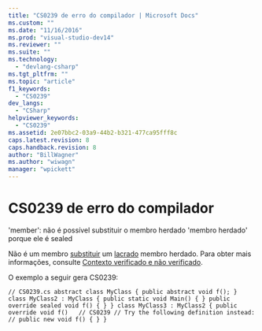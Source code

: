 ```yaml
---
title: "CS0239 de erro do compilador | Microsoft Docs"
ms.custom: ""
ms.date: "11/16/2016"
ms.prod: "visual-studio-dev14"
ms.reviewer: ""
ms.suite: ""
ms.technology: 
  - "devlang-csharp"
ms.tgt_pltfrm: ""
ms.topic: "article"
f1_keywords: 
  - "CS0239"
dev_langs: 
  - "CSharp"
helpviewer_keywords: 
  - "CS0239"
ms.assetid: 2e07bbc2-03a9-44b2-b321-477ca95fff8c
caps.latest.revision: 8
caps.handback.revision: 8
author: "BillWagner"
ms.author: "wiwagn"
manager: "wpickett"
---
```

# CS0239 de erro do compilador
'member': não é possível substituir o membro herdado 'membro herdado' porque ele é sealed  
  
 Não é um membro [substituir](/dotnet/csharp/language-reference/keywords/override) um [lacrado](/dotnet/csharp/language-reference/keywords/sealed) membro herdado. Para obter mais informações, consulte [Contexto verificado e não verificado](/dotnet/csharp/language-reference/keywords/checked-and-unchecked).  
  
 O exemplo a seguir gera CS0239:  
  
```  
// CS0239.cs abstract class MyClass { public abstract void f(); } class MyClass2 : MyClass { public static void Main() { } public override sealed void f() { } } class MyClass3 : MyClass2 { public override void f()   // CS0239 // Try the following definition instead: // public new void f() { } }  
```